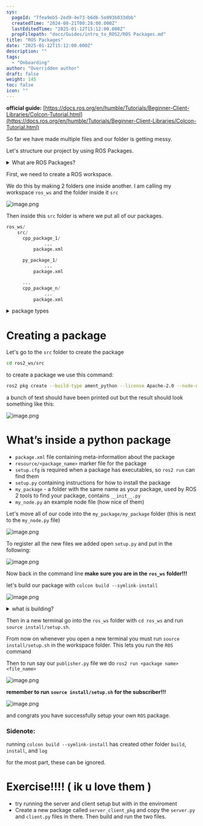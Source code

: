 ```yaml
---
sys:
  pageId: "7fea9eb5-2ed9-4e73-b6d6-5e093b833dbb"
  createdTime: "2024-08-21T00:28:00.000Z"
  lastEditedTime: "2025-01-12T15:12:00.000Z"
  propFilepath: "docs/Guides/intro_to_ROS2/ROS Packages.md"
title: "ROS Packages"
date: "2025-01-12T15:12:00.000Z"
description: ""
tags:
  - "Onboarding"
author: "Overridden author"
draft: false
weight: 145
toc: false
icon: ""
---
```


**official guide:** [https://docs.ros.org/en/humble/Tutorials/Beginner-Client-Libraries/Colcon-Tutorial.html](https://docs.ros.org/en/humble/Tutorials/Beginner-Client-Libraries/Colcon-Tutorial.html)

So far we have made multiple files and our folder is getting messy.

Let's structure our project by using ROS Packages.

<details>

<summary>What are ROS Packages?</summary>

ROS Packages are, as the name implies, packages of code that are highly sharable between ROS developers.

They consist of a folder, `package.xml` file, and source code

```python
      cpp_package_1/
		      ... imagine much code files here ..
          package.xml
```

</details>

First, we need to create a ROS workspace.

We do this by making 2 folders one inside another. I am calling my workspace `ros_ws` and the folder inside it `src`

![image.png](https://prod-files-secure.s3.us-west-2.amazonaws.com/d518164a-d88e-44d1-a4ee-3adb3bd8bce0/70706947-fd18-4537-a67b-e12946812d31/image.png?X-Amz-Algorithm=AWS4-HMAC-SHA256&X-Amz-Content-Sha256=UNSIGNED-PAYLOAD&X-Amz-Credential=ASIAZI2LB466TFARMYJD%2F20250308%2Fus-west-2%2Fs3%2Faws4_request&X-Amz-Date=20250308T150217Z&X-Amz-Expires=3600&X-Amz-Security-Token=IQoJb3JpZ2luX2VjEBcaCXVzLXdlc3QtMiJIMEYCIQCzwFaezdPqOv%2F4uJn32R%2BlhQ%2BEMqBypMZJf%2FdILgk6PwIhAPCslysKqZhQT0%2BxqO0mQR4GQJGG8g6ugmkMaiK8tsH%2FKv8DCGAQABoMNjM3NDIzMTgzODA1IgyApKLmWOzXIOg4qvIq3APpIgSefbuXia6BCjwye4WLuS1HqoFrYOQMk3fwfLhgJkZnDcEtzcAAIiLPIWS9jW46WdrC6yq9OpmkrzmKvz25cpcyVOJ41CwT%2BNcF0uIpJiGpg0gBmD2ZCi0Sg%2FOF5zsPgYlRvTbe2yzh7dBTSWecVC60hVwCp8HMqlLBWjBpRCPKay1M0dr3JF4gRHjJny4htw6RWR1PCbbZD2EW1xr8GPJiTp78xHKVhJi1bgQDKYry%2BlmBRC5tiaxhj48jhfyoUjXCPtLd5lUx7UdEgTZ0BP5Y%2FpvKKSTXBEJfkyEFpYSUFjBXBaRXaOoU04pPDzNotbTZTLgnzKSoA3h2taSDklLyjUwwKGgaciwfh0EmbT2qiRkMbhqjZZm%2Bbz4mH3oLORTq3ROQj7fTPbGMYVdSZafbSlUqe7N8BG6AQbZKvUjiT%2FX8%2BBuY7A4J3FmcIOwb2agBq%2FLqp0EB%2Bm4%2FkUBRfkhS%2BWz4dbGaWi%2Bzz8qRrkkWtX0aHkSQdXosKWTBFyxREm526ClGP1Ekqd1d%2FCQShJ0iOdFiezXm8ke%2FfPtohocjyxoG6VK%2FsfIMWy1OhuK%2FQWJBO2kiLYOTp3ZuEu6A1liUXUqV89GaHAsgU0vPN1pPAdCuiUt4KFXRyzD%2FsrG%2BBjqkAeJtgGTUJurJNsGjqFmwi3hY2O1%2BVUtqkuvqAbKKRy7Qgido9%2FpRp8IczqZ6KixsVIQOiBU1%2BBBGuAQXRpm2ZmACtEDtIbeFhOjV2pQj9ptfbGCrByGsd4A4aF2ir7EUjO53zLp6EdHSUzRNx6G%2BdrLcfxebS215mT4iP72Ej4fIHAIoFIqAiRUG3zJCLqgQ3mJ6yo%2FOx9rQEZ6QcpfH3UVwJSUk&X-Amz-Signature=2d5bbab5022f020b2853bbf01bcb852ffdbfbd4cd053ea2bfe82e5c8e8299dfb&X-Amz-SignedHeaders=host&x-id=GetObject)

Then inside this `src` folder is where we put all of our packages.

```python
ros_ws/
    src/
      cpp_package_1/
		      ...
          package.xml

      py_package_1/
		      ...
          package.xml

      ...
      cpp_package_n/
		      ...
          package.xml

```

<details>

<summary>package types</summary>

packages can be either `C++` or python.

the intern file structure is different for each but for this guide we will stick to creating python packages

</details>

# Creating a package

Let's go to the `src` folder to create the package

```bash
cd ros2_ws/src
```

to create a package we use this command:

```bash
ros2 pkg create --build-type ament_python --license Apache-2.0 --node-name my_node my_package
```

a bunch of text should have been printed out but the result should look something like this:

![image.png](https://prod-files-secure.s3.us-west-2.amazonaws.com/d518164a-d88e-44d1-a4ee-3adb3bd8bce0/e6cf1e3f-8512-4a3e-b131-079f800bf3e8/image.png?X-Amz-Algorithm=AWS4-HMAC-SHA256&X-Amz-Content-Sha256=UNSIGNED-PAYLOAD&X-Amz-Credential=ASIAZI2LB466TFARMYJD%2F20250308%2Fus-west-2%2Fs3%2Faws4_request&X-Amz-Date=20250308T150217Z&X-Amz-Expires=3600&X-Amz-Security-Token=IQoJb3JpZ2luX2VjEBcaCXVzLXdlc3QtMiJIMEYCIQCzwFaezdPqOv%2F4uJn32R%2BlhQ%2BEMqBypMZJf%2FdILgk6PwIhAPCslysKqZhQT0%2BxqO0mQR4GQJGG8g6ugmkMaiK8tsH%2FKv8DCGAQABoMNjM3NDIzMTgzODA1IgyApKLmWOzXIOg4qvIq3APpIgSefbuXia6BCjwye4WLuS1HqoFrYOQMk3fwfLhgJkZnDcEtzcAAIiLPIWS9jW46WdrC6yq9OpmkrzmKvz25cpcyVOJ41CwT%2BNcF0uIpJiGpg0gBmD2ZCi0Sg%2FOF5zsPgYlRvTbe2yzh7dBTSWecVC60hVwCp8HMqlLBWjBpRCPKay1M0dr3JF4gRHjJny4htw6RWR1PCbbZD2EW1xr8GPJiTp78xHKVhJi1bgQDKYry%2BlmBRC5tiaxhj48jhfyoUjXCPtLd5lUx7UdEgTZ0BP5Y%2FpvKKSTXBEJfkyEFpYSUFjBXBaRXaOoU04pPDzNotbTZTLgnzKSoA3h2taSDklLyjUwwKGgaciwfh0EmbT2qiRkMbhqjZZm%2Bbz4mH3oLORTq3ROQj7fTPbGMYVdSZafbSlUqe7N8BG6AQbZKvUjiT%2FX8%2BBuY7A4J3FmcIOwb2agBq%2FLqp0EB%2Bm4%2FkUBRfkhS%2BWz4dbGaWi%2Bzz8qRrkkWtX0aHkSQdXosKWTBFyxREm526ClGP1Ekqd1d%2FCQShJ0iOdFiezXm8ke%2FfPtohocjyxoG6VK%2FsfIMWy1OhuK%2FQWJBO2kiLYOTp3ZuEu6A1liUXUqV89GaHAsgU0vPN1pPAdCuiUt4KFXRyzD%2FsrG%2BBjqkAeJtgGTUJurJNsGjqFmwi3hY2O1%2BVUtqkuvqAbKKRy7Qgido9%2FpRp8IczqZ6KixsVIQOiBU1%2BBBGuAQXRpm2ZmACtEDtIbeFhOjV2pQj9ptfbGCrByGsd4A4aF2ir7EUjO53zLp6EdHSUzRNx6G%2BdrLcfxebS215mT4iP72Ej4fIHAIoFIqAiRUG3zJCLqgQ3mJ6yo%2FOx9rQEZ6QcpfH3UVwJSUk&X-Amz-Signature=81149e59345dc203a632a00fad1f254936ab68a41c742263b1792a2184abe6e4&X-Amz-SignedHeaders=host&x-id=GetObject)

# What’s inside a python package

- `package.xml` file containing meta-information about the package
- `resource/<package_name>` marker file for the package
- `setup.cfg` is required when a package has executables, so `ros2 run` can find them
- `setup.py` containing instructions for how to install the package
- `my_package` - a folder with the same name as your package, used by ROS 2 tools to find your package, contains `__init__.py`
- `my_node.py` an example node file (how nice of them)

Let's move all of our code into the `my_package/my_package` folder (this is next to the `my_node.py` file)

![image.png](https://prod-files-secure.s3.us-west-2.amazonaws.com/d518164a-d88e-44d1-a4ee-3adb3bd8bce0/9ce58f11-0da9-4d3e-b86d-506a9685d378/image.png?X-Amz-Algorithm=AWS4-HMAC-SHA256&X-Amz-Content-Sha256=UNSIGNED-PAYLOAD&X-Amz-Credential=ASIAZI2LB466TFARMYJD%2F20250308%2Fus-west-2%2Fs3%2Faws4_request&X-Amz-Date=20250308T150217Z&X-Amz-Expires=3600&X-Amz-Security-Token=IQoJb3JpZ2luX2VjEBcaCXVzLXdlc3QtMiJIMEYCIQCzwFaezdPqOv%2F4uJn32R%2BlhQ%2BEMqBypMZJf%2FdILgk6PwIhAPCslysKqZhQT0%2BxqO0mQR4GQJGG8g6ugmkMaiK8tsH%2FKv8DCGAQABoMNjM3NDIzMTgzODA1IgyApKLmWOzXIOg4qvIq3APpIgSefbuXia6BCjwye4WLuS1HqoFrYOQMk3fwfLhgJkZnDcEtzcAAIiLPIWS9jW46WdrC6yq9OpmkrzmKvz25cpcyVOJ41CwT%2BNcF0uIpJiGpg0gBmD2ZCi0Sg%2FOF5zsPgYlRvTbe2yzh7dBTSWecVC60hVwCp8HMqlLBWjBpRCPKay1M0dr3JF4gRHjJny4htw6RWR1PCbbZD2EW1xr8GPJiTp78xHKVhJi1bgQDKYry%2BlmBRC5tiaxhj48jhfyoUjXCPtLd5lUx7UdEgTZ0BP5Y%2FpvKKSTXBEJfkyEFpYSUFjBXBaRXaOoU04pPDzNotbTZTLgnzKSoA3h2taSDklLyjUwwKGgaciwfh0EmbT2qiRkMbhqjZZm%2Bbz4mH3oLORTq3ROQj7fTPbGMYVdSZafbSlUqe7N8BG6AQbZKvUjiT%2FX8%2BBuY7A4J3FmcIOwb2agBq%2FLqp0EB%2Bm4%2FkUBRfkhS%2BWz4dbGaWi%2Bzz8qRrkkWtX0aHkSQdXosKWTBFyxREm526ClGP1Ekqd1d%2FCQShJ0iOdFiezXm8ke%2FfPtohocjyxoG6VK%2FsfIMWy1OhuK%2FQWJBO2kiLYOTp3ZuEu6A1liUXUqV89GaHAsgU0vPN1pPAdCuiUt4KFXRyzD%2FsrG%2BBjqkAeJtgGTUJurJNsGjqFmwi3hY2O1%2BVUtqkuvqAbKKRy7Qgido9%2FpRp8IczqZ6KixsVIQOiBU1%2BBBGuAQXRpm2ZmACtEDtIbeFhOjV2pQj9ptfbGCrByGsd4A4aF2ir7EUjO53zLp6EdHSUzRNx6G%2BdrLcfxebS215mT4iP72Ej4fIHAIoFIqAiRUG3zJCLqgQ3mJ6yo%2FOx9rQEZ6QcpfH3UVwJSUk&X-Amz-Signature=05221d42ea4d58402de099ec8909f186bd468d821e7324806817089f1149ed43&X-Amz-SignedHeaders=host&x-id=GetObject)

To register all the new files we added open `setup.py` and put in the following:

![image.png](https://prod-files-secure.s3.us-west-2.amazonaws.com/d518164a-d88e-44d1-a4ee-3adb3bd8bce0/1cd7c262-4cae-4496-9d75-c178537d24a2/image.png?X-Amz-Algorithm=AWS4-HMAC-SHA256&X-Amz-Content-Sha256=UNSIGNED-PAYLOAD&X-Amz-Credential=ASIAZI2LB466TFARMYJD%2F20250308%2Fus-west-2%2Fs3%2Faws4_request&X-Amz-Date=20250308T150217Z&X-Amz-Expires=3600&X-Amz-Security-Token=IQoJb3JpZ2luX2VjEBcaCXVzLXdlc3QtMiJIMEYCIQCzwFaezdPqOv%2F4uJn32R%2BlhQ%2BEMqBypMZJf%2FdILgk6PwIhAPCslysKqZhQT0%2BxqO0mQR4GQJGG8g6ugmkMaiK8tsH%2FKv8DCGAQABoMNjM3NDIzMTgzODA1IgyApKLmWOzXIOg4qvIq3APpIgSefbuXia6BCjwye4WLuS1HqoFrYOQMk3fwfLhgJkZnDcEtzcAAIiLPIWS9jW46WdrC6yq9OpmkrzmKvz25cpcyVOJ41CwT%2BNcF0uIpJiGpg0gBmD2ZCi0Sg%2FOF5zsPgYlRvTbe2yzh7dBTSWecVC60hVwCp8HMqlLBWjBpRCPKay1M0dr3JF4gRHjJny4htw6RWR1PCbbZD2EW1xr8GPJiTp78xHKVhJi1bgQDKYry%2BlmBRC5tiaxhj48jhfyoUjXCPtLd5lUx7UdEgTZ0BP5Y%2FpvKKSTXBEJfkyEFpYSUFjBXBaRXaOoU04pPDzNotbTZTLgnzKSoA3h2taSDklLyjUwwKGgaciwfh0EmbT2qiRkMbhqjZZm%2Bbz4mH3oLORTq3ROQj7fTPbGMYVdSZafbSlUqe7N8BG6AQbZKvUjiT%2FX8%2BBuY7A4J3FmcIOwb2agBq%2FLqp0EB%2Bm4%2FkUBRfkhS%2BWz4dbGaWi%2Bzz8qRrkkWtX0aHkSQdXosKWTBFyxREm526ClGP1Ekqd1d%2FCQShJ0iOdFiezXm8ke%2FfPtohocjyxoG6VK%2FsfIMWy1OhuK%2FQWJBO2kiLYOTp3ZuEu6A1liUXUqV89GaHAsgU0vPN1pPAdCuiUt4KFXRyzD%2FsrG%2BBjqkAeJtgGTUJurJNsGjqFmwi3hY2O1%2BVUtqkuvqAbKKRy7Qgido9%2FpRp8IczqZ6KixsVIQOiBU1%2BBBGuAQXRpm2ZmACtEDtIbeFhOjV2pQj9ptfbGCrByGsd4A4aF2ir7EUjO53zLp6EdHSUzRNx6G%2BdrLcfxebS215mT4iP72Ej4fIHAIoFIqAiRUG3zJCLqgQ3mJ6yo%2FOx9rQEZ6QcpfH3UVwJSUk&X-Amz-Signature=c2a67b602ddc9e76f63ecd79f5da8540ffc1f12c2aa83bd4702b61ad2c2327d6&X-Amz-SignedHeaders=host&x-id=GetObject)

Now back in the command line **make sure you are in the** **`ros_ws`** **folder!!!**

let's build our package with `colcon build --symlink-install`

![image.png](https://prod-files-secure.s3.us-west-2.amazonaws.com/d518164a-d88e-44d1-a4ee-3adb3bd8bce0/2f2a0d27-b173-48fd-b189-5f5c0ce65619/image.png?X-Amz-Algorithm=AWS4-HMAC-SHA256&X-Amz-Content-Sha256=UNSIGNED-PAYLOAD&X-Amz-Credential=ASIAZI2LB466TFARMYJD%2F20250308%2Fus-west-2%2Fs3%2Faws4_request&X-Amz-Date=20250308T150217Z&X-Amz-Expires=3600&X-Amz-Security-Token=IQoJb3JpZ2luX2VjEBcaCXVzLXdlc3QtMiJIMEYCIQCzwFaezdPqOv%2F4uJn32R%2BlhQ%2BEMqBypMZJf%2FdILgk6PwIhAPCslysKqZhQT0%2BxqO0mQR4GQJGG8g6ugmkMaiK8tsH%2FKv8DCGAQABoMNjM3NDIzMTgzODA1IgyApKLmWOzXIOg4qvIq3APpIgSefbuXia6BCjwye4WLuS1HqoFrYOQMk3fwfLhgJkZnDcEtzcAAIiLPIWS9jW46WdrC6yq9OpmkrzmKvz25cpcyVOJ41CwT%2BNcF0uIpJiGpg0gBmD2ZCi0Sg%2FOF5zsPgYlRvTbe2yzh7dBTSWecVC60hVwCp8HMqlLBWjBpRCPKay1M0dr3JF4gRHjJny4htw6RWR1PCbbZD2EW1xr8GPJiTp78xHKVhJi1bgQDKYry%2BlmBRC5tiaxhj48jhfyoUjXCPtLd5lUx7UdEgTZ0BP5Y%2FpvKKSTXBEJfkyEFpYSUFjBXBaRXaOoU04pPDzNotbTZTLgnzKSoA3h2taSDklLyjUwwKGgaciwfh0EmbT2qiRkMbhqjZZm%2Bbz4mH3oLORTq3ROQj7fTPbGMYVdSZafbSlUqe7N8BG6AQbZKvUjiT%2FX8%2BBuY7A4J3FmcIOwb2agBq%2FLqp0EB%2Bm4%2FkUBRfkhS%2BWz4dbGaWi%2Bzz8qRrkkWtX0aHkSQdXosKWTBFyxREm526ClGP1Ekqd1d%2FCQShJ0iOdFiezXm8ke%2FfPtohocjyxoG6VK%2FsfIMWy1OhuK%2FQWJBO2kiLYOTp3ZuEu6A1liUXUqV89GaHAsgU0vPN1pPAdCuiUt4KFXRyzD%2FsrG%2BBjqkAeJtgGTUJurJNsGjqFmwi3hY2O1%2BVUtqkuvqAbKKRy7Qgido9%2FpRp8IczqZ6KixsVIQOiBU1%2BBBGuAQXRpm2ZmACtEDtIbeFhOjV2pQj9ptfbGCrByGsd4A4aF2ir7EUjO53zLp6EdHSUzRNx6G%2BdrLcfxebS215mT4iP72Ej4fIHAIoFIqAiRUG3zJCLqgQ3mJ6yo%2FOx9rQEZ6QcpfH3UVwJSUk&X-Amz-Signature=6c71ec4647ae2e76f73d25e8658bd9a171070ed096083d1637168176fb94ed1c&X-Amz-SignedHeaders=host&x-id=GetObject)

<details>

<summary>what is building?</summary>

if you are a CS major at Rose-Hulman you will learn the answer to this in CSSE132

but TLDR; is it combines all the code files into one program that can be run easily 

</details>

Then in a new terminal go into the `ros_ws` folder with `cd ros_ws` and run `source install/setup.sh`. 

From now on whenever you open a new terminal you must run `source install/setup.sh` in the workspace folder. This lets you run the `ROS` command

Then to run say our `publisher.py` file we do `ros2 run <package name> <file_name>`

![image.png](https://prod-files-secure.s3.us-west-2.amazonaws.com/d518164a-d88e-44d1-a4ee-3adb3bd8bce0/4f4b1219-3a44-4632-aa0a-ce3471699f59/image.png?X-Amz-Algorithm=AWS4-HMAC-SHA256&X-Amz-Content-Sha256=UNSIGNED-PAYLOAD&X-Amz-Credential=ASIAZI2LB466TFARMYJD%2F20250308%2Fus-west-2%2Fs3%2Faws4_request&X-Amz-Date=20250308T150217Z&X-Amz-Expires=3600&X-Amz-Security-Token=IQoJb3JpZ2luX2VjEBcaCXVzLXdlc3QtMiJIMEYCIQCzwFaezdPqOv%2F4uJn32R%2BlhQ%2BEMqBypMZJf%2FdILgk6PwIhAPCslysKqZhQT0%2BxqO0mQR4GQJGG8g6ugmkMaiK8tsH%2FKv8DCGAQABoMNjM3NDIzMTgzODA1IgyApKLmWOzXIOg4qvIq3APpIgSefbuXia6BCjwye4WLuS1HqoFrYOQMk3fwfLhgJkZnDcEtzcAAIiLPIWS9jW46WdrC6yq9OpmkrzmKvz25cpcyVOJ41CwT%2BNcF0uIpJiGpg0gBmD2ZCi0Sg%2FOF5zsPgYlRvTbe2yzh7dBTSWecVC60hVwCp8HMqlLBWjBpRCPKay1M0dr3JF4gRHjJny4htw6RWR1PCbbZD2EW1xr8GPJiTp78xHKVhJi1bgQDKYry%2BlmBRC5tiaxhj48jhfyoUjXCPtLd5lUx7UdEgTZ0BP5Y%2FpvKKSTXBEJfkyEFpYSUFjBXBaRXaOoU04pPDzNotbTZTLgnzKSoA3h2taSDklLyjUwwKGgaciwfh0EmbT2qiRkMbhqjZZm%2Bbz4mH3oLORTq3ROQj7fTPbGMYVdSZafbSlUqe7N8BG6AQbZKvUjiT%2FX8%2BBuY7A4J3FmcIOwb2agBq%2FLqp0EB%2Bm4%2FkUBRfkhS%2BWz4dbGaWi%2Bzz8qRrkkWtX0aHkSQdXosKWTBFyxREm526ClGP1Ekqd1d%2FCQShJ0iOdFiezXm8ke%2FfPtohocjyxoG6VK%2FsfIMWy1OhuK%2FQWJBO2kiLYOTp3ZuEu6A1liUXUqV89GaHAsgU0vPN1pPAdCuiUt4KFXRyzD%2FsrG%2BBjqkAeJtgGTUJurJNsGjqFmwi3hY2O1%2BVUtqkuvqAbKKRy7Qgido9%2FpRp8IczqZ6KixsVIQOiBU1%2BBBGuAQXRpm2ZmACtEDtIbeFhOjV2pQj9ptfbGCrByGsd4A4aF2ir7EUjO53zLp6EdHSUzRNx6G%2BdrLcfxebS215mT4iP72Ej4fIHAIoFIqAiRUG3zJCLqgQ3mJ6yo%2FOx9rQEZ6QcpfH3UVwJSUk&X-Amz-Signature=bf59b48aee34a3d3b377b606b25be35d249a45bd6ad25000d36b998b0c562869&X-Amz-SignedHeaders=host&x-id=GetObject)

**remember to run** **`source install/setup.sh`** **for the subscriber!!!**

![image.png](https://prod-files-secure.s3.us-west-2.amazonaws.com/d518164a-d88e-44d1-a4ee-3adb3bd8bce0/02121119-dad4-49ec-8356-c956108b4243/image.png?X-Amz-Algorithm=AWS4-HMAC-SHA256&X-Amz-Content-Sha256=UNSIGNED-PAYLOAD&X-Amz-Credential=ASIAZI2LB466TFARMYJD%2F20250308%2Fus-west-2%2Fs3%2Faws4_request&X-Amz-Date=20250308T150217Z&X-Amz-Expires=3600&X-Amz-Security-Token=IQoJb3JpZ2luX2VjEBcaCXVzLXdlc3QtMiJIMEYCIQCzwFaezdPqOv%2F4uJn32R%2BlhQ%2BEMqBypMZJf%2FdILgk6PwIhAPCslysKqZhQT0%2BxqO0mQR4GQJGG8g6ugmkMaiK8tsH%2FKv8DCGAQABoMNjM3NDIzMTgzODA1IgyApKLmWOzXIOg4qvIq3APpIgSefbuXia6BCjwye4WLuS1HqoFrYOQMk3fwfLhgJkZnDcEtzcAAIiLPIWS9jW46WdrC6yq9OpmkrzmKvz25cpcyVOJ41CwT%2BNcF0uIpJiGpg0gBmD2ZCi0Sg%2FOF5zsPgYlRvTbe2yzh7dBTSWecVC60hVwCp8HMqlLBWjBpRCPKay1M0dr3JF4gRHjJny4htw6RWR1PCbbZD2EW1xr8GPJiTp78xHKVhJi1bgQDKYry%2BlmBRC5tiaxhj48jhfyoUjXCPtLd5lUx7UdEgTZ0BP5Y%2FpvKKSTXBEJfkyEFpYSUFjBXBaRXaOoU04pPDzNotbTZTLgnzKSoA3h2taSDklLyjUwwKGgaciwfh0EmbT2qiRkMbhqjZZm%2Bbz4mH3oLORTq3ROQj7fTPbGMYVdSZafbSlUqe7N8BG6AQbZKvUjiT%2FX8%2BBuY7A4J3FmcIOwb2agBq%2FLqp0EB%2Bm4%2FkUBRfkhS%2BWz4dbGaWi%2Bzz8qRrkkWtX0aHkSQdXosKWTBFyxREm526ClGP1Ekqd1d%2FCQShJ0iOdFiezXm8ke%2FfPtohocjyxoG6VK%2FsfIMWy1OhuK%2FQWJBO2kiLYOTp3ZuEu6A1liUXUqV89GaHAsgU0vPN1pPAdCuiUt4KFXRyzD%2FsrG%2BBjqkAeJtgGTUJurJNsGjqFmwi3hY2O1%2BVUtqkuvqAbKKRy7Qgido9%2FpRp8IczqZ6KixsVIQOiBU1%2BBBGuAQXRpm2ZmACtEDtIbeFhOjV2pQj9ptfbGCrByGsd4A4aF2ir7EUjO53zLp6EdHSUzRNx6G%2BdrLcfxebS215mT4iP72Ej4fIHAIoFIqAiRUG3zJCLqgQ3mJ6yo%2FOx9rQEZ6QcpfH3UVwJSUk&X-Amz-Signature=3d80bd8cebc184bcc0a9da1eeb867cd5f45a84cee9c32c38844fe9b9ee1e71db&X-Amz-SignedHeaders=host&x-id=GetObject)

and congrats you have successfully setup your own `ROS` package.

### Sidenote:

running `colcon build --symlink-install` has created other folder `build`, `install`, and `log`

for the most part, these can be ignored.

# Exercise!!!! ( ik u love them )

- try running the server and client setup but with in the enviroment
- Create a new package called `server_client_pkg` and copy the `server.py` and `client.py` files in there. Then build and run the two files.
